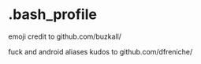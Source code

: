 # .bash_profile
emoji credit to github.com/buzkall/

fuck and android aliases kudos to github.com/dfreniche/
